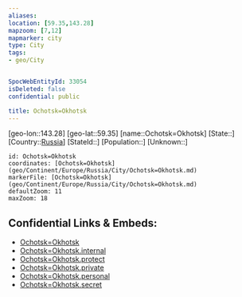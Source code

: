 ```yaml
---
aliases: 
location: [59.35,143.28]
mapzoom: [7,12] 
mapmarker: city 
type: City
tags:
- geo/City


SpocWebEntityId: 33054
isDeleted: false
confidential: public

title: Ochotsk=Okhotsk
---
```

[geo-lon::143.28]
[geo-lat::59.35]
[name::Ochotsk=Okhotsk]
[State::]
[Country::[Russia](geo/Continent/Europe/Russia.md)]
[StateId::]
[Population::]
[Unknown::]


```leaflet
id: Ochotsk=Okhotsk
coordinates: [Ochotsk=Okhotsk](geo/Continent/Europe/Russia/City/Ochotsk=Okhotsk.md)
markerFile: [Ochotsk=Okhotsk](geo/Continent/Europe/Russia/City/Ochotsk=Okhotsk.md)
defaultZoom: 11 
maxZoom: 18
```


## Confidential Links & Embeds: 
- [Ochotsk=Okhotsk](../../../../../../_public/geo/Continent/Europe/Russia/City/Ochotsk=Okhotsk.md) 
- [Ochotsk=Okhotsk.internal](../../../../../../_internal/geo/Continent/Europe/Russia/City/Ochotsk=Okhotsk.internal.md) 
- [Ochotsk=Okhotsk.protect](../../../../../../_protect/geo/Continent/Europe/Russia/City/Ochotsk=Okhotsk.protect.md) 
- [Ochotsk=Okhotsk.private](../../../../../../_private/geo/Continent/Europe/Russia/City/Ochotsk=Okhotsk.private.md) 
- [Ochotsk=Okhotsk.personal](../../../../../../_personal/geo/Continent/Europe/Russia/City/Ochotsk=Okhotsk.personal.md) 
- [Ochotsk=Okhotsk.secret](../../../../../../_secret/geo/Continent/Europe/Russia/City/Ochotsk=Okhotsk.secret.md) 
